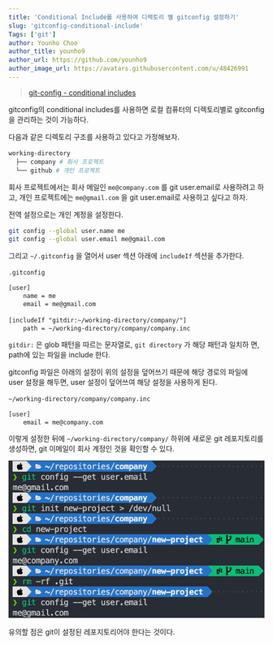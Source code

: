 ```yaml
---
title: 'Conditional Include를 사용하여 디렉토리 별 gitconfig 설정하기'
slug: 'gitconfig-conditional-include'
Tags: ['git']
author: Younho Choo
author_title: younho9
author_url: https://github.com/younho9
author_image_url: https://avatars.githubusercontent.com/u/48426991
---
```


> [git-config - conditional includes](https://git-scm.com/docs/git-config#_conditional_includes)

gitconfig의 conditional includes를 사용하면 로컬 컴퓨터의 디렉토리별로 gitconfig
을 관리하는 것이 가능하다.

다음과 같은 디렉토리 구조를 사용하고 있다고 가정해보자.

```bash
working-directory
  ├── company # 회사 프로젝트
  └── github # 개인 프로젝트
```

회사 프로젝트에서는 회사 메일인 `me@company.com` 를 git user.email로 사용하려고
하고, 개인 프로젝트에는 `me@gmail.com` 을 git user.email로 사용하고 싶다고 하자.

전역 설정으로는 개인 계정을 설정한다.

```bash
git config --global user.name me
git config --global user.email me@gmail.com
```

그리고 `~/.gitconfig` 을 열어서 user 섹션 아래에 `includeIf` 섹션을 추가한다.

`.gitconfig`

```
[user]
    name = me
    email = me@gmail.com

[includeIf "gitdir:~/working-directory/company/"]
    path = ~/working-directory/company/company.inc
```

`gitdir:` 은 glob 패턴을 따르는 문자열로, `git directory` 가 해당 패턴과 일치하
면, path에 있는 파일을 include 한다.

gitconfig 파일은 아래의 설정이 위의 설정을 덮어쓰기 때문에 해당 경로의 파일에
user 설정을 해두면, user 설정이 덮어쓰여 해당 설정을 사용하게 된다.

`~/working-directory/company/company.inc`

```
[user]
	email = me@company.com
```

이렇게 설정한 뒤에 `~/working-directory/company/` 하위에 새로운 git 레포지토리를
생성하면, git 이메일이 회사 계정인 것을 확인할 수 있다.

![conditional-include-gitconfig-example](images/2021-07-08-conditional-include-gitconfig-example.png)

유의할 점은 git이 설정된 레포지토리어야 한다는 것이다.
